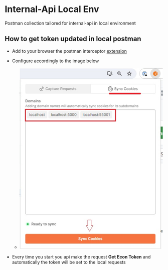 # Internal-Api Local Env

Postman collection tailored for internal-api in local environment

## How to get token updated in local postman

- Add to your browser the postman interceptor [extension](https://chromewebstore.google.com/detail/postman-interceptor/aicmkgpgakddgnaphhhpliifpcfhicfo)

- Configure accordingly to the image below
  - ![interceptor](./images/interceptor.jpg)
- Every time you start you api make the request **Get Econ Token** and automatically the token will be set to the local requests
